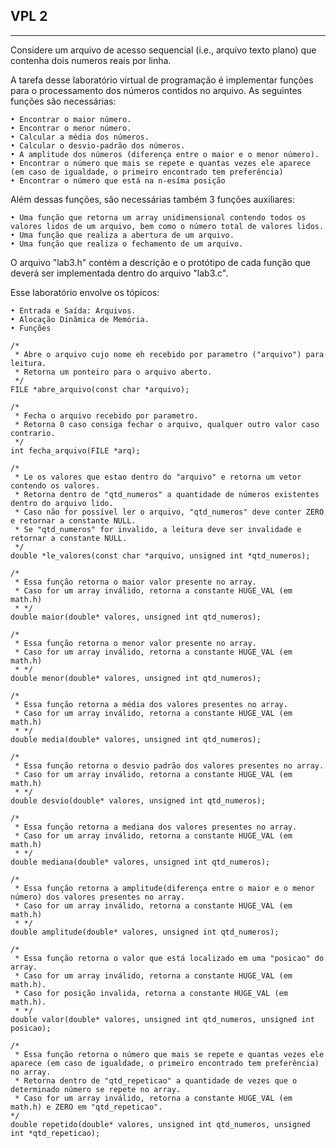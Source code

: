 ## VPL 2
---

Considere um arquivo de acesso sequencial (i.e., arquivo texto plano) que contenha dois numeros reais por linha. 

A tarefa desse laboratório virtual de programação é implementar funções para o processamento dos números contidos no arquivo. As seguintes funções são necessárias:


    • Encontrar o maior número.
    • Encontrar o menor número.
    • Calcular a média dos números.
    • Calcular o desvio-padrão dos números.
    • A amplitude dos números (diferença entre o maior e o menor número).
    • Encontrar o número que mais se repete e quantas vezes ele aparece (em caso de igualdade, o primeiro encontrado tem preferência)
    • Encontrar o número que está na n-esíma posição

Além dessas funções, são necessárias também 3 funções auxiliares:


    • Uma função que retorna um array unidimensional contendo todos os valores lidos de um arquivo, bem como o número total de valores lidos.
    • Uma função que realiza a abertura de um arquivo.
    • Uma função que realiza o fechamento de um arquivo.

O arquivo "lab3.h" contém a descrição e o protótipo de cada função que deverá ser implementada dentro do arquivo "lab3.c".


Esse laboratório envolve os tópicos:

    • Entrada e Saída: Arquivos.
    • Alocação Dinâmica de Memória.
    • Funções


```
/*
 * Abre o arquivo cujo nome eh recebido por parametro ("arquivo") para leitura.
 * Retorna um ponteiro para o arquivo aberto.
 */
FILE *abre_arquivo(const char *arquivo);

/*
 * Fecha o arquivo recebido por parametro.
 * Retorna 0 caso consiga fechar o arquivo, qualquer outro valor caso contrario.
 */
int fecha_arquivo(FILE *arq);

/*
 * Le os valores que estao dentro do "arquivo" e retorna um vetor contendo os valores.
 * Retorna dentro de "qtd_numeros" a quantidade de números existentes dentro do arquivo lido.
 * Caso não for possível ler o arquivo, "qtd_numeros" deve conter ZERO e retornar a constante NULL.
 * Se "qtd_numeros" for invalido, a leitura deve ser invalidade e retornar a constante NULL.
 */
double *le_valores(const char *arquivo, unsigned int *qtd_numeros);

/*
 * Essa função retorna o maior valor presente no array.
 * Caso for um array inválido, retorna a constante HUGE_VAL (em math.h)
 * */
double maior(double* valores, unsigned int qtd_numeros);

/*
 * Essa função retorna o menor valor presente no array.
 * Caso for um array inválido, retorna a constante HUGE_VAL (em math.h)
 * */
double menor(double* valores, unsigned int qtd_numeros);

/*
 * Essa função retorna a média dos valores presentes no array.
 * Caso for um array inválido, retorna a constante HUGE_VAL (em math.h)
 * */
double media(double* valores, unsigned int qtd_numeros);

/*
 * Essa função retorna o desvio padrão dos valores presentes no array.
 * Caso for um array inválido, retorna a constante HUGE_VAL (em math.h)
 * */
double desvio(double* valores, unsigned int qtd_numeros);

/*
 * Essa função retorna a mediana dos valores presentes no array.
 * Caso for um array inválido, retorna a constante HUGE_VAL (em math.h)
 * */
double mediana(double* valores, unsigned int qtd_numeros);

/*
 * Essa função retorna a amplitude(diferença entre o maior e o menor número) dos valores presentes no array.
 * Caso for um array inválido, retorna a constante HUGE_VAL (em math.h)
 * */
double amplitude(double* valores, unsigned int qtd_numeros);

/*
 * Essa função retorna o valor que está localizado em uma "posicao" do array.
 * Caso for um array inválido, retorna a constante HUGE_VAL (em math.h).
 * Caso for posição invalida, retorna a constante HUGE_VAL (em math.h).
 * */
double valor(double* valores, unsigned int qtd_numeros, unsigned int posicao);

/*
 * Essa função retorna o número que mais se repete e quantas vezes ele aparece (em caso de igualdade, o primeiro encontrado tem preferência) no array.
 * Retorna dentro de "qtd_repeticao" a quantidade de vezes que o determinado número se repete no array.
 * Caso for um array inválido, retorna a constante HUGE_VAL (em math.h) e ZERO em "qtd_repeticao".
*/
double repetido(double* valores, unsigned int qtd_numeros, unsigned int *qtd_repeticao);

```
